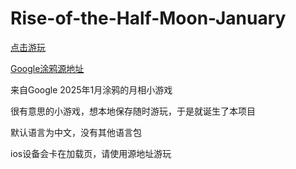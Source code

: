 # Rise-of-the-Half-Moon-January

[点击游玩](https://xiaojiuwo233.github.io/Rise-of-the-Half-Moon-January/)

[Google涂鸦源地址](https://doodles.google/doodle/celebrating-the-rise-of-the-half-moon-jan/)

来自Google 2025年1月涂鸦的月相小游戏

很有意思的小游戏，想本地保存随时游玩，于是就诞生了本项目

默认语言为中文，没有其他语言包

ios设备会卡在加载页，请使用源地址游玩